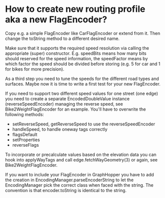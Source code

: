 # How to create new routing profile aka a new FlagEncoder?

Copy e.g. a simple FlagEncoder like CarFlagEncoder or extend from it. Then change the toString method to a 
different desired name.

Make sure that it supports the required speed resolution via calling the appropriate (super) constructor. 
E.g. speedBits means how many bits should reserved for the speed information, 
the speedFactor means by which factor the speed should be divided before storing 
(e.g. 5 for car and 1 for bikes for more precision).

As a third step you need to tune the speeds for the different road types and surfaces. Maybe
now it is time to write a first test for your new FlagEncoder.

If you need to support two different speed values for one street (one edge) you need to create
a separate EncodedDoubleValue instance (reverseSpeedEncoder) managing the reverse speed, 
see Bike2WeightFlagEncoder for an example. You'll have to overwrite the following methods:

 * setReverseSpeed, getReverseSpeed to use the reverseSpeedEncoder
 * handleSpeed, to handle oneway tags correctly
 * flagsDefault 
 * setProperties
 * reverseFlags

To incorporate or precalculate values based on the elevation data you can hook into applyWayTags
and call edge.fetchWayGeometry(3) or again, see Bike2WeightFlagEncoder.

If you want to include your FlagEncoder in GraphHopper you have to add the creation in
EncodingManager.parseEncoderString to let the EncodingManager pick the correct class when faced
with the string. The convention is that encoder.toString is identical to the string.
